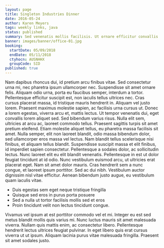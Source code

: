 ```yaml
---
layout: page
title: Singleton Industries Dinner
date: 2016-05-24
author: Karen Meyers
tags: weekly links, java
status: published
summary: Sed venenatis mollis facilisis. Ut ornare efficitur convallis. Phasellus.
banner: images/banner/office-01.jpg
booking:
  startDate: 05/09/2018
  endDate: 05/11/2018
  ctyhocn: AUSNHHX
  groupCode: SID
published: true
---
```

Nam dapibus rhoncus dui, id pretium arcu finibus vitae. Sed consectetur urna mi, nec pharetra ipsum ullamcorper nec. Suspendisse sit amet ornare felis. Aliquam odio urna, porta eu faucibus semper, interdum a tortor. Pellentesque efficitur suscipit est, non iaculis tellus ultrices nec. Cras cursus placerat massa, id tristique mauris hendrerit in. Aliquam vel justo lorem. Praesent maximus molestie sapien, ac facilisis urna cursus ut. Donec a lorem egestas, viverra arcu et, mattis lectus. Ut tempor venenatis dui, eget convallis lorem aliquet sed. Sed bibendum varius risus.
Nulla elit sem, ultricies at arcu ac, laoreet commodo tellus. Praesent sagittis turpis sit amet pretium eleifend. Etiam molestie aliquet tellus, eu pharetra massa facilisis sit amet. Nulla semper, elit non laoreet blandit, odio massa bibendum dolor, sed ullamcorper eros massa vel lectus. Nam blandit tellus scelerisque nisi finibus, et aliquam tellus blandit. Suspendisse suscipit massa et elit finibus, id imperdiet sapien consectetur. Pellentesque a sodales dolor, ac sollicitudin lectus. Nunc laoreet elit eu elit blandit venenatis. Pellentesque in est ut dolor feugiat tincidunt at id odio. Nunc vestibulum euismod arcu, ut ultricies erat placerat eget. Nam sit amet dolor mauris. Cras hendrerit sem a nunc congue, et laoreet ipsum porttitor. Sed ac dui nibh. Vestibulum auctor dignissim nisl vitae efficitur. Aenean bibendum justo augue, eu vestibulum quam iaculis vitae.

* Duis egestas sem eget neque tristique fringilla
* Quisque sed eros in purus porta posuere
* Sed a nulla ut tortor facilisis mollis sed et eros
* Proin tincidunt velit non lectus tincidunt congue.

Vivamus vel ipsum at est porttitor commodo vel et mi. Integer eu est sed metus blandit mollis quis varius mi. Nunc luctus mauris sit amet malesuada viverra. Nullam quis mattis enim, ac consectetur libero. Pellentesque hendrerit lectus ultrices feugiat pulvinar. In eget libero quis erat cursus viverra ut ut ipsum. Aliquam lacinia purus vitae malesuada fringilla. Praesent sit amet sodales justo.
